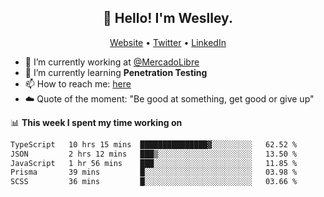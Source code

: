 <h2 align="center">👋 Hello! I'm Weslley.</h2>
<p align="center">
  <a href="http://weslleyneri.com.br">Website</a> •
  <a href="https://twitter.com/Weslley_Neri">Twitter</a> •
  <a href="https://www.linkedin.com/in/weslley-neri-3658908b">LinkedIn</a>
</p>


- 🔭 I’m currently working at [@MercadoLibre](https://github.com/mercadolibre)
- 🌱 I’m currently learning **Penetration Testing**
- 📫 How to reach me: [here](mailto:weslley39@gmail.com)
- ☁️ Quote of the moment: "Be good at something, get good or give up"

📊 **This week I spent my time working on**
<!--START_SECTION:waka-->

```txt
TypeScript   10 hrs 15 mins  ███████████████▓░░░░░░░░░   62.52 %
JSON         2 hrs 12 mins   ███▒░░░░░░░░░░░░░░░░░░░░░   13.50 %
JavaScript   1 hr 56 mins    ███░░░░░░░░░░░░░░░░░░░░░░   11.85 %
Prisma       39 mins         █░░░░░░░░░░░░░░░░░░░░░░░░   03.98 %
SCSS         36 mins         █░░░░░░░░░░░░░░░░░░░░░░░░   03.66 %
```

<!--END_SECTION:waka-->

<!-- Inspired by https://github.com/gruselhaus/gruselhaus -->